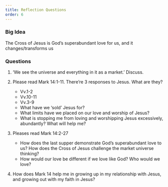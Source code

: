 ```yaml
---
title: Reflection Questions
order: 6
---
```


### Big Idea 
The Cross of Jesus is God’s superabundant love for us, and it changes/transforms us

### Questions
1. ‘We see the universe and everything in it as a market.’ Discuss. 
2. Please read Mark 14:1-11. There’re 3 responses to Jesus. What are they? 
    - Vv.1-2
    - Vv.10-11
    - Vv.3-9
    - What have we ‘sold’ Jesus for? 
    - What limits have we placed on our love and worship of Jesus? 
    - What is stopping me from loving and worshipping Jesus excessively, abundantly? What will help me? 

3. Pleases read Mark 14:2-27 
     - How does the last supper demonstrate God’s superabundant love to us? How does the Cross of Jesus challenge the market universe thinking? 
     - How would our love be different if we love like God? Who would we love? 

4. How does Mark 14 help me in growing up in my relationship with Jesus, and growing out with my faith in Jesus? 

